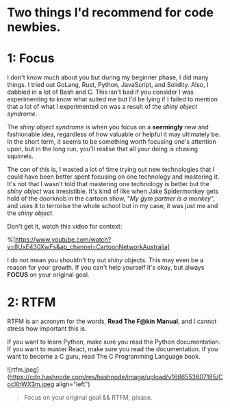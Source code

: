 # Two things I'd recommend for code newbies.


# 1: Focus

I don't know much about you but during my beginner phase, I did many things. I tried out GoLang, Rust, Python, JavaScript, and Solidity. Also, I dabbled in a lot of Bash and C.
This isn't bad if you consider I was experimenting to know what suited me but I'd be lying if I failed to mention that a lot of what I experimented on was a result of the *shiny object syndrome*.

The *shiny object syndrome* is when you focus on a **seemingly** new and fashionable idea, regardless of how valuable or helpful it may ultimately be. In the short term, it seems to be something worth focusing one's attention upon, but in the long run, you'll realise that all your doing is chasing squirrels.

The con of this is, I wasted a lot of time trying out new technologies that I could have been better spent focusing on one technology and mastering it.  It's not that I wasn't told that mastering one technology is better but the *shiny object* was irresistible.
It's kind of like when Jake Spidermonkey gets hold of the doorknob in the cartoon show, "*My gym partner is a monkey*", and uses it to terrorise the whole school but in my case, it was just me and the *shiny object*.

Don't get it, watch this video for context:

%[https://www.youtube.com/watch?v=8UxE430XwFs&ab_channel=CartoonNetworkAustralia]

I do not mean you shouldn't try out *shiny* objects. This may even be a reason for your growth.
If you can't help yourself it's okay, but always **FOCUS** on your original goal.


# 2: RTFM

RTFM is an acronym for the words, **Read The F@kin Manual**, and I cannot stress how important this is.

If you want to learn Python, make sure you read the Python documentation.
If you want to master React, make sure you read the documentation.
If you want to become a C guru, read The C Programming Language book.

![rtfm.jpeg](https://cdn.hashnode.com/res/hashnode/image/upload/v1666553607185/CocXhWX3m.jpeg align="left")


> Focus on your original goal && RTFM, please. 